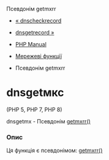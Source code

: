 Псевдонім getmxrr

-   [« dnscheckrecord](function.dns-check-record.html)
    
-   [dnsgetrecord »](function.dns-get-record.html)
    
-   [PHP Manual](index.md)
    
-   [Мережеві функції](ref.network.md)
    
-   Псевдонім getmxrr
    

# dnsgetмкс

(PHP 5, PHP 7, PHP 8)

dnsgetmx - Псевдонім [getmxrr()](function.getmxrr.md)

### Опис

Ця функція є псевдонімом: [getmxrr()](function.getmxrr.md)